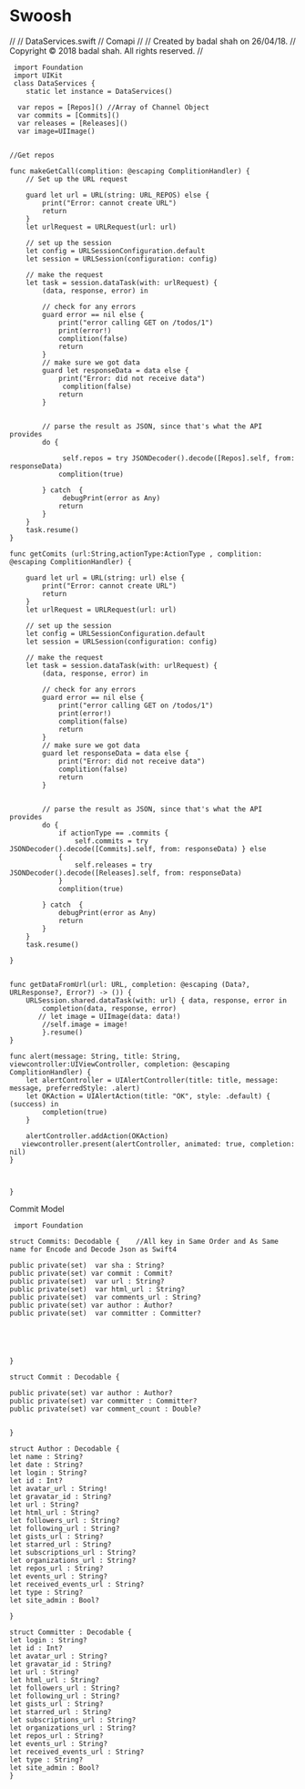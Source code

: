# Swoosh

//
//  DataServices.swift
//  Comapi
//
//  Created by badal shah on 26/04/18.
//  Copyright © 2018 badal shah. All rights reserved.
//

     import Foundation
     import UIKit
     class DataServices {
        static let instance = DataServices()
    
      var repos = [Repos]() //Array of Channel Object
      var commits = [Commits]()
      var releases = [Releases]()
      var image=UIImage()

    
    //Get repos

    func makeGetCall(complition: @escaping ComplitionHandler) {
        // Set up the URL request
       
        guard let url = URL(string: URL_REPOS) else {
            print("Error: cannot create URL")
            return
        }
        let urlRequest = URLRequest(url: url)
        
        // set up the session
        let config = URLSessionConfiguration.default
        let session = URLSession(configuration: config)
        
        // make the request
        let task = session.dataTask(with: urlRequest) {
            (data, response, error) in
           
            // check for any errors
            guard error == nil else {
                print("error calling GET on /todos/1")
                print(error!)
                complition(false)
                return
            }
            // make sure we got data
            guard let responseData = data else {
                print("Error: did not receive data")
                 complition(false)
                return
            }

            
            // parse the result as JSON, since that's what the API provides
            do {

                 self.repos = try JSONDecoder().decode([Repos].self, from: responseData)
                complition(true)

            } catch  {
                 debugPrint(error as Any)
                return
            }
        }
        task.resume()
    }
    
    func getComits (url:String,actionType:ActionType , complition: @escaping ComplitionHandler) {
        
        guard let url = URL(string: url) else {
            print("Error: cannot create URL")
            return
        }
        let urlRequest = URLRequest(url: url)
        
        // set up the session
        let config = URLSessionConfiguration.default
        let session = URLSession(configuration: config)
        
        // make the request
        let task = session.dataTask(with: urlRequest) {
            (data, response, error) in
            
            // check for any errors
            guard error == nil else {
                print("error calling GET on /todos/1")
                print(error!)
                complition(false)
                return
            }
            // make sure we got data
            guard let responseData = data else {
                print("Error: did not receive data")
                complition(false)
                return
            }
            
            
            // parse the result as JSON, since that's what the API provides
            do {
                if actionType == .commits {
                    self.commits = try JSONDecoder().decode([Commits].self, from: responseData) } else
                {
                    self.releases = try JSONDecoder().decode([Releases].self, from: responseData)
                }
                complition(true)
                
            } catch  {
                debugPrint(error as Any)
                return
            }
        }
        task.resume()
        
    }
    
    
    func getDataFromUrl(url: URL, completion: @escaping (Data?, URLResponse?, Error?) -> ()) {
        URLSession.shared.dataTask(with: url) { data, response, error in
            completion(data, response, error)
           // let image = UIImage(data: data!)
            //self.image = image!
            }.resume()
    }
    
    func alert(message: String, title: String, viewcontroller:UIViewController, completion: @escaping ComplitionHandler) {
        let alertController = UIAlertController(title: title, message: message, preferredStyle: .alert)
        let OKAction = UIAlertAction(title: "OK", style: .default) { (success) in
            completion(true)
        }
       
        alertController.addAction(OKAction)
       viewcontroller.present(alertController, animated: true, completion: nil)
    }
    

        
    }
    
Commit Model


     import Foundation

    struct Commits: Decodable {    //All key in Same Order and As Same name for Encode and Decode Json as Swift4
    
    public private(set)  var sha : String?
    public private(set) var commit : Commit?
    public private(set)  var url : String?
    public private(set)  var html_url : String?
    public private(set)  var comments_url : String?
    public private(set) var author : Author?
    public private(set)  var committer : Committer?
    
    
  

   
    }

    struct Commit : Decodable {

    public private(set) var author : Author?
    public private(set) var committer : Committer?
    public private(set) var comment_count : Double?
    

    }

    struct Author : Decodable {
    let name : String?
    let date : String?
    let login : String?
    let id : Int?
    let avatar_url : String!
    let gravatar_id : String?
    let url : String?
    let html_url : String?
    let followers_url : String?
    let following_url : String?
    let gists_url : String?
    let starred_url : String?
    let subscriptions_url : String?
    let organizations_url : String?
    let repos_url : String?
    let events_url : String?
    let received_events_url : String?
    let type : String?
    let site_admin : Bool?

    }

    struct Committer : Decodable {
    let login : String?
    let id : Int?
    let avatar_url : String?
    let gravatar_id : String?
    let url : String?
    let html_url : String?
    let followers_url : String?
    let following_url : String?
    let gists_url : String?
    let starred_url : String?
    let subscriptions_url : String?
    let organizations_url : String?
    let repos_url : String?
    let events_url : String?
    let received_events_url : String?
    let type : String?
    let site_admin : Bool?
    }

